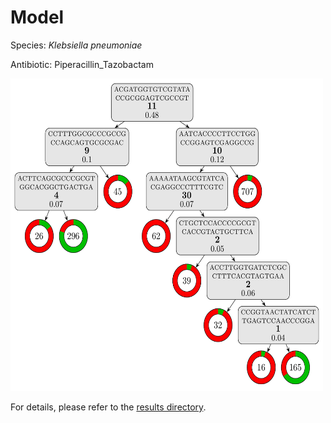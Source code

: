 
# Model

Species: *Klebsiella pneumoniae*

Antibiotic: Piperacillin_Tazobactam

<img src="./model.png" width=500 height=500 />

For details, please refer to the [results directory](../../../../../results/cart_b/klebsiella%20pneumoniae/piperacillin_tazobactam/repeat_0/).

